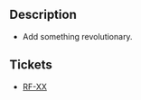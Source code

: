 ## Description

- Add something revolutionary.

## Tickets

- [RF-XX](https://rafiandria23.atlassian.net/browse/RF-XX)
